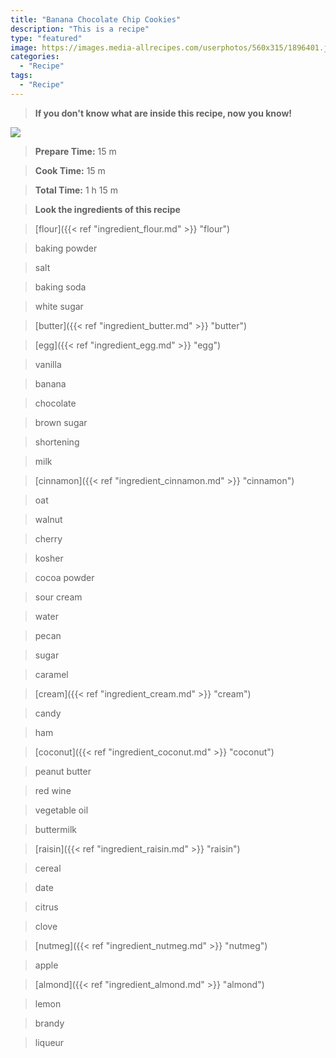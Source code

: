 ```yaml
---
title: "Banana Chocolate Chip Cookies"
description: "This is a recipe"
type: "featured"
image: https://images.media-allrecipes.com/userphotos/560x315/1896401.jpg
categories: 
  - "Recipe"
tags: 
  - "Recipe"
---
```



>**If you don't know what are inside this recipe, now you know!**

![](../images/Recipes-Banner.jpg)
> **Prepare Time:** 15 m


> **Cook Time:** 15 m


> **Total Time:** 1 h 15 m

> **Look the ingredients of this recipe**

> [flour]({{< ref "ingredient_flour.md" >}} "flour")

> baking powder

> salt

> baking soda

> white sugar

> [butter]({{< ref "ingredient_butter.md" >}} "butter")

> [egg]({{< ref "ingredient_egg.md" >}} "egg")

> vanilla

> banana

> chocolate

> brown sugar

> shortening

> milk

> [cinnamon]({{< ref "ingredient_cinnamon.md" >}} "cinnamon")

> oat

> walnut

> cherry

> kosher

> cocoa powder

> sour cream

> water

> pecan

> sugar

> caramel

> [cream]({{< ref "ingredient_cream.md" >}} "cream")

> candy

> ham

> [coconut]({{< ref "ingredient_coconut.md" >}} "coconut")

> peanut butter

> red wine

> vegetable oil

> buttermilk

> [raisin]({{< ref "ingredient_raisin.md" >}} "raisin")

> cereal

> date

> citrus

> clove

> [nutmeg]({{< ref "ingredient_nutmeg.md" >}} "nutmeg")

> apple

> [almond]({{< ref "ingredient_almond.md" >}} "almond")

> lemon

> brandy

> liqueur

